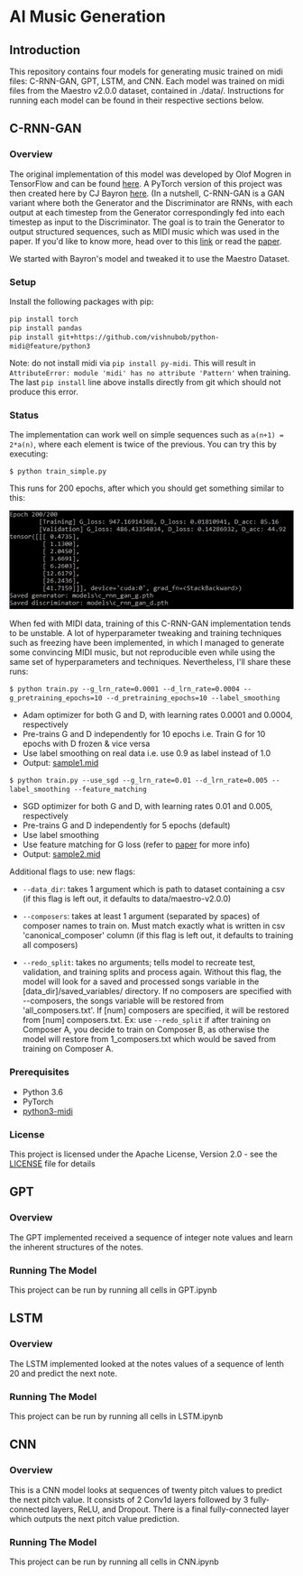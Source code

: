 # AI Music Generation

## Introduction

This repository contains four models for generating music trained on midi files: C-RNN-GAN, GPT, LSTM, and CNN. Each model was trained on midi files from the Maestro v2.0.0 dataset, contained in ./data/. Instructions for running each model can be found in their respective sections below.

## C-RNN-GAN

### Overview

The original implementation of this model was developed by Olof Mogren in TensorFlow and can be found [here](https://github.com/olofmogren/c-rnn-gan). A PyTorch version of this project was then created here by CJ Bayron [here](https://github.com/cjbayron). (In a nutshell, C-RNN-GAN is a GAN variant where both the Generator and the Discriminator are RNNs, with each output at each timestep from the Generator correspondingly fed into each timestep as input to the Discriminator. The goal is to train the Generator to output structured sequences, such as MIDI music which was used in the paper. If you'd like to know more, head over to this [link](http://mogren.one/publications/2016/c-rnn-gan/) or read the [paper](http://mogren.one/publications/2016/c-rnn-gan/mogren2016crnngan.pdf).

We started with Bayron's model and tweaked it to use the Maestro Dataset. 

### Setup

Install the following packages with pip:

```
pip install torch
pip install pandas
pip install git+https://github.com/vishnubob/python-midi@feature/python3
```

Note: do not install midi via `pip install py-midi`. This will result in `AttributeError: module 'midi' has no attribute 'Pattern'` when training. The last `pip install` line above installs directly from git which should not produce this error.

### Status

The implementation can work well on simple sequences such as `a(n+1) = 2*a(n)`, where each element is twice of the previous. You can try this by executing:
```
$ python train_simple.py
```
This runs for 200 epochs, after which you should get something similar to this:

![Simple output](images/simple_out.png)

When fed with MIDI data, training of this C-RNN-GAN implementation tends to be unstable. A lot of hyperparameter tweaking and training techniques such as freezing have been implemented, in which I managed to generate some convincing MIDI music, but not reproducible even while using the same set of hyperparameters and techniques. Nevertheless, I'll share these runs:

```
$ python train.py --g_lrn_rate=0.0001 --d_lrn_rate=0.0004 --g_pretraining_epochs=10 --d_pretraining_epochs=10 --label_smoothing
```
* Adam optimizer for both G and D, with learning rates 0.0001 and 0.0004, respectively
* Pre-trains G and D independently for 10 epochs i.e. Train G for 10 epochs with D frozen & vice versa
* Use label smoothing on real data i.e. use 0.9 as label instead of 1.0
* Output: [sample1.mid](samples/sample1.mid)

```
$ python train.py --use_sgd --g_lrn_rate=0.01 --d_lrn_rate=0.005 --label_smoothing --feature_matching
```
* SGD optimizer for both G and D, with learning rates 0.01 and 0.005, respectively
* Pre-trains G and D independently for 5 epochs (default)
* Use label smoothing
* Use feature matching for G loss (refer to [paper](http://mogren.one/publications/2016/c-rnn-gan/mogren2016crnngan.pdf) for more info)
* Output: [sample2.mid](samples/sample2.mid)

Additional flags to use:
new flags:
* `--data_dir`: takes 1 argument which is path to dataset containing a csv (if this flag is left out, it defaults to data/maestro-v2.0.0)

* `--composers`: takes at least 1 argument (separated by spaces) of composer names to train on. Must match exactly what is written in csv 'canonical_composer' column (if this flag is left out, it defaults to training all composers)

* `--redo_split`: takes no arguments; tells model to recreate test, validation, and training splits and process again. Without this flag, the model will look for a saved and processed songs variable in the [data_dir]/saved_variables/ directory. If no composers are specified with --composers, the songs variable will be restored from 'all_composers.txt'. If [num] composers are specified, it will be restored from [num] composers.txt.
Ex: use `--redo_split` if after training on Composer A, you decide to train on Composer B, as otherwise the model will restore from 1_composers.txt which would be saved from training on Composer A.

### Prerequisites

* Python 3.6
* PyTorch
* [python3-midi](https://github.com/louisabraham/python3-midi)

### License

This project is licensed under the Apache License, Version 2.0 - see the [LICENSE](LICENSE) file for details


## GPT

### Overview
The GPT implemented received a sequence of integer note values and learn the inherent structures of the notes.
### Running The Model

This project can be run by running all cells in GPT.ipynb


## LSTM

### Overview 
The LSTM implemented looked at the notes values of a sequence of lenth 20 and predict the next note.
### Running The Model

This project can be run by running all cells in LSTM.ipynb

## CNN

### Overview 

This is a CNN model looks at sequences of twenty pitch values to predict the next pitch value. It consists of 2 Conv1d layers followed by 3 fully-connected layers, ReLU, and Dropout. There is a final fully-connected layer which outputs the next pitch value prediction.

### Running The Model

This project can be run by running all cells in CNN.ipynb
